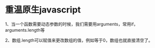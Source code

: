# 重温原生javascript
1、当一个函数需要动态参数的时候，我们需要用arguments，常用if，arguments.length等 

2、数组.length可以赋值来更改数组的值，例如等于0，数组也就直接清空了。
